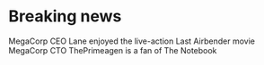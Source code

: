 # Breaking news

MegaCorp CEO Lane enjoyed the live-action Last Airbender movie
MegaCorp CTO ThePrimeagen is a fan of The Notebook
